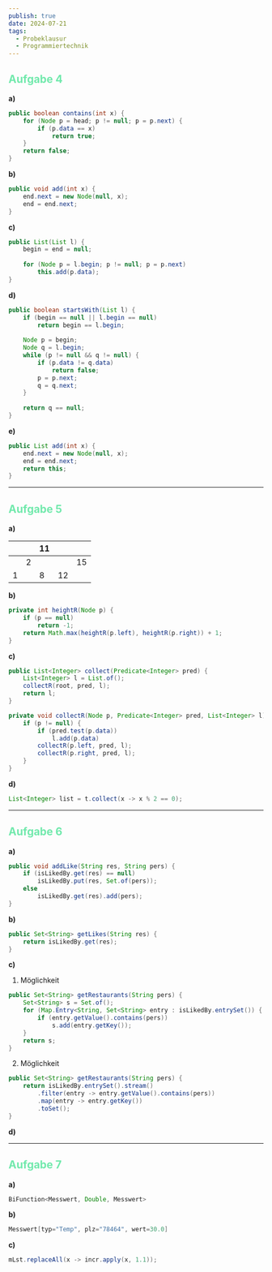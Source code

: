 ```yaml
---
publish: true
date: 2024-07-21
tags:
  - Probeklausur
  - Programmiertechnik
---
```


## <font color="#71e9ac">Aufgabe 4</font>
**a)**
```java
public boolean contains(int x) {
	for (Node p = head; p != null; p = p.next) {
		if (p.data == x)
			return true;
	}
	return false;
}
```

**b)**
```java
public void add(int x) {
	end.next = new Node(null, x);
	end = end.next;
}
```

**c)**
```java
public List(List l) {
	begin = end = null;
	
	for (Node p = l.begin; p != null; p = p.next)
		this.add(p.data);
}
```

**d)**
```java
public boolean startsWith(List l) {
	if (begin == null || l.begin == null)
		return begin == l.begin;
		
	Node p = begin;
	Node q = l.begin;
	while (p != null && q != null) {
		if (p.data != q.data)
			return false;
		p = p.next;
		q = q.next;
	}
	
	return q == null;
}
```

**e)**
```java
public List add(int x) {
	end.next = new Node(null, x);
	end = end.next;
	return this;
}
```

---

## <font color="#71e9ac">Aufgabe 5</font>
**a)**

|     |     | 11  |     |     |
| --- | --- | --- | --- | --- |
|     | 2   |     |     | 15  |
| 1   |     | 8   | 12  |     |

**b)**
```java
private int heightR(Node p) {
	if (p == null)
		return -1; 
	return Math.max(heightR(p.left), heightR(p.right)) + 1;
}
```

**c)**
```java
public List<Integer> collect(Predicate<Integer> pred) {
	List<Integer> l = List.of();
	collectR(root, pred, l);
	return l;
}

private void collectR(Node p, Predicate<Integer> pred, List<Integer> l) {
	if (p != null) {
		if (pred.test(p.data))
			l.add(p.data)
		collectR(p.left, pred, l);
		collectR(p.right, pred, l);
	}
}
```

**d)**
```java
List<Integer> list = t.collect(x -> x % 2 == 0);
```

---

## <font color="#71e9ac">Aufgabe 6</font>

**a)**
```java
public void addLike(String res, String pers) {
	if (isLikedBy.get(res) == null)
		isLikedBy.put(res, Set.of(pers));
	else
		isLikedBy.get(res).add(pers);
}
```

**b)**
```java
public Set<String> getLikes(String res) {
	return isLikedBy.get(res);
}
```

**c)**
1. Möglichkeit
```java
public Set<String> getRestaurants(String pers) {
	Set<String> s = Set.of();
	for (Map.Entry<String, Set<String> entry : isLikedBy.entrySet()) {
		if (entry.getValue().contains(pers))
			s.add(entry.getKey());
	}
	return s;
}
```

2. Möglichkeit
```java
public Set<String> getRestaurants(String pers) {
	return isLikedBy.entrySet().stream()
		.filter(entry -> entry.getValue().contains(pers))
		.map(entry -> entry.getKey())
		.toSet();
}
```

**d)**


---

## <font color="#71e9ac">Aufgabe 7</font>
**a)**
```java
BiFunction<Messwert, Double, Messwert>
```
**b)**
```java
Messwert[typ="Temp", plz="78464", wert=30.0]
```
**c)**
```java
mLst.replaceAll(x -> incr.apply(x, 1.1));
```